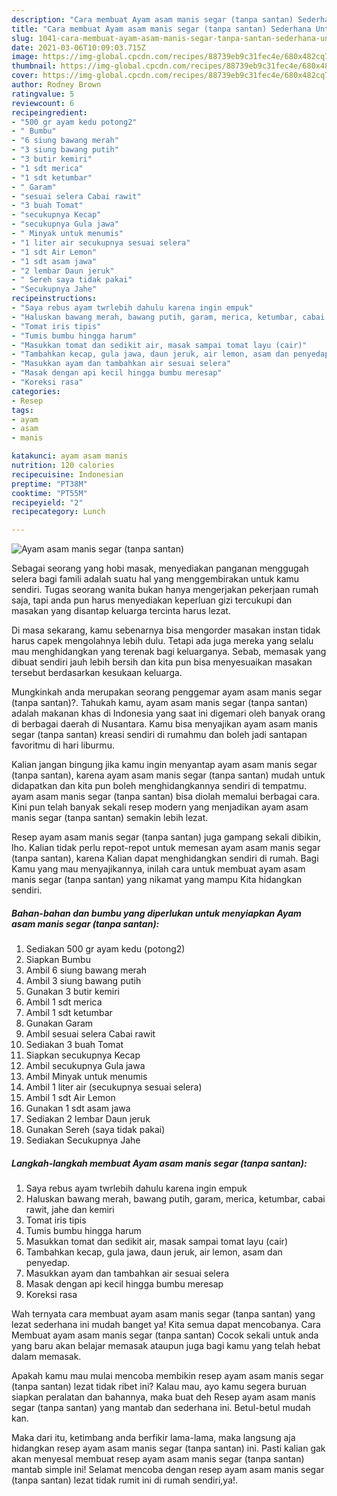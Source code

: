 ```yaml
---
description: "Cara membuat Ayam asam manis segar (tanpa santan) Sederhana Untuk Jualan"
title: "Cara membuat Ayam asam manis segar (tanpa santan) Sederhana Untuk Jualan"
slug: 1041-cara-membuat-ayam-asam-manis-segar-tanpa-santan-sederhana-untuk-jualan
date: 2021-03-06T10:09:03.715Z
image: https://img-global.cpcdn.com/recipes/88739eb9c31fec4e/680x482cq70/ayam-asam-manis-segar-tanpa-santan-foto-resep-utama.jpg
thumbnail: https://img-global.cpcdn.com/recipes/88739eb9c31fec4e/680x482cq70/ayam-asam-manis-segar-tanpa-santan-foto-resep-utama.jpg
cover: https://img-global.cpcdn.com/recipes/88739eb9c31fec4e/680x482cq70/ayam-asam-manis-segar-tanpa-santan-foto-resep-utama.jpg
author: Rodney Brown
ratingvalue: 5
reviewcount: 6
recipeingredient:
- "500 gr ayam kedu potong2"
- " Bumbu"
- "6 siung bawang merah"
- "3 siung bawang putih"
- "3 butir kemiri"
- "1 sdt merica"
- "1 sdt ketumbar"
- " Garam"
- "sesuai selera Cabai rawit"
- "3 buah Tomat"
- "secukupnya Kecap"
- "secukupnya Gula jawa"
- " Minyak untuk menumis"
- "1 liter air secukupnya sesuai selera"
- "1 sdt Air Lemon"
- "1 sdt asam jawa"
- "2 lembar Daun jeruk"
- " Sereh saya tidak pakai"
- "Secukupnya Jahe"
recipeinstructions:
- "Saya rebus ayam twrlebih dahulu karena ingin empuk"
- "Haluskan bawang merah, bawang putih, garam, merica, ketumbar, cabai rawit, jahe dan kemiri"
- "Tomat iris tipis"
- "Tumis bumbu hingga harum"
- "Masukkan tomat dan sedikit air, masak sampai tomat layu (cair)"
- "Tambahkan kecap, gula jawa, daun jeruk, air lemon, asam dan penyedap."
- "Masukkan ayam dan tambahkan air sesuai selera"
- "Masak dengan api kecil hingga bumbu meresap"
- "Koreksi rasa"
categories:
- Resep
tags:
- ayam
- asam
- manis

katakunci: ayam asam manis 
nutrition: 120 calories
recipecuisine: Indonesian
preptime: "PT38M"
cooktime: "PT55M"
recipeyield: "2"
recipecategory: Lunch

---
```



![Ayam asam manis segar (tanpa santan)](https://img-global.cpcdn.com/recipes/88739eb9c31fec4e/680x482cq70/ayam-asam-manis-segar-tanpa-santan-foto-resep-utama.jpg)

Sebagai seorang yang hobi masak, menyediakan panganan menggugah selera bagi famili adalah suatu hal yang menggembirakan untuk kamu sendiri. Tugas seorang  wanita bukan hanya mengerjakan pekerjaan rumah saja, tapi anda pun harus menyediakan keperluan gizi tercukupi dan masakan yang disantap keluarga tercinta harus lezat.

Di masa  sekarang, kamu sebenarnya bisa mengorder masakan instan tidak harus capek mengolahnya lebih dulu. Tetapi ada juga mereka yang selalu mau menghidangkan yang terenak bagi keluarganya. Sebab, memasak yang dibuat sendiri jauh lebih bersih dan kita pun bisa menyesuaikan masakan tersebut berdasarkan kesukaan keluarga. 



Mungkinkah anda merupakan seorang penggemar ayam asam manis segar (tanpa santan)?. Tahukah kamu, ayam asam manis segar (tanpa santan) adalah makanan khas di Indonesia yang saat ini digemari oleh banyak orang di berbagai daerah di Nusantara. Kamu bisa menyajikan ayam asam manis segar (tanpa santan) kreasi sendiri di rumahmu dan boleh jadi santapan favoritmu di hari liburmu.

Kalian jangan bingung jika kamu ingin menyantap ayam asam manis segar (tanpa santan), karena ayam asam manis segar (tanpa santan) mudah untuk didapatkan dan kita pun boleh menghidangkannya sendiri di tempatmu. ayam asam manis segar (tanpa santan) bisa diolah memalui berbagai cara. Kini pun telah banyak sekali resep modern yang menjadikan ayam asam manis segar (tanpa santan) semakin lebih lezat.

Resep ayam asam manis segar (tanpa santan) juga gampang sekali dibikin, lho. Kalian tidak perlu repot-repot untuk memesan ayam asam manis segar (tanpa santan), karena Kalian dapat menghidangkan sendiri di rumah. Bagi Kamu yang mau menyajikannya, inilah cara untuk membuat ayam asam manis segar (tanpa santan) yang nikamat yang mampu Kita hidangkan sendiri.

<!--inarticleads1-->

##### Bahan-bahan dan bumbu yang diperlukan untuk menyiapkan Ayam asam manis segar (tanpa santan):

1. Sediakan 500 gr ayam kedu (potong2)
1. Siapkan  Bumbu
1. Ambil 6 siung bawang merah
1. Ambil 3 siung bawang putih
1. Gunakan 3 butir kemiri
1. Ambil 1 sdt merica
1. Ambil 1 sdt ketumbar
1. Gunakan  Garam
1. Ambil sesuai selera Cabai rawit
1. Sediakan 3 buah Tomat
1. Siapkan secukupnya Kecap
1. Ambil secukupnya Gula jawa
1. Ambil  Minyak untuk menumis
1. Ambil 1 liter air (secukupnya sesuai selera)
1. Ambil 1 sdt Air Lemon
1. Gunakan 1 sdt asam jawa
1. Sediakan 2 lembar Daun jeruk
1. Gunakan  Sereh (saya tidak pakai)
1. Sediakan Secukupnya Jahe




<!--inarticleads2-->

##### Langkah-langkah membuat Ayam asam manis segar (tanpa santan):

1. Saya rebus ayam twrlebih dahulu karena ingin empuk
1. Haluskan bawang merah, bawang putih, garam, merica, ketumbar, cabai rawit, jahe dan kemiri
1. Tomat iris tipis
1. Tumis bumbu hingga harum
1. Masukkan tomat dan sedikit air, masak sampai tomat layu (cair)
1. Tambahkan kecap, gula jawa, daun jeruk, air lemon, asam dan penyedap.
1. Masukkan ayam dan tambahkan air sesuai selera
1. Masak dengan api kecil hingga bumbu meresap
1. Koreksi rasa




Wah ternyata cara membuat ayam asam manis segar (tanpa santan) yang lezat sederhana ini mudah banget ya! Kita semua dapat mencobanya. Cara Membuat ayam asam manis segar (tanpa santan) Cocok sekali untuk anda yang baru akan belajar memasak ataupun juga bagi kamu yang telah hebat dalam memasak.

Apakah kamu mau mulai mencoba membikin resep ayam asam manis segar (tanpa santan) lezat tidak ribet ini? Kalau mau, ayo kamu segera buruan siapkan peralatan dan bahannya, maka buat deh Resep ayam asam manis segar (tanpa santan) yang mantab dan sederhana ini. Betul-betul mudah kan. 

Maka dari itu, ketimbang anda berfikir lama-lama, maka langsung aja hidangkan resep ayam asam manis segar (tanpa santan) ini. Pasti kalian gak akan menyesal membuat resep ayam asam manis segar (tanpa santan) mantab simple ini! Selamat mencoba dengan resep ayam asam manis segar (tanpa santan) lezat tidak rumit ini di rumah sendiri,ya!.

